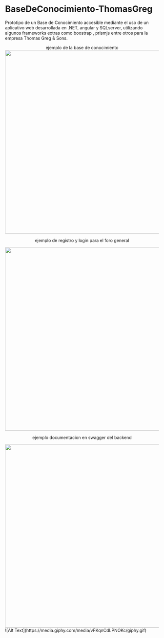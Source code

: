 # BaseDeConocimiento-ThomasGreg
Prototipo de un Base de Conocimiento accesible mediante el uso de un aplicativo web desarrollada en .NET, angular y SQLserver, utilizando algunos frameworks extras como boostrap , prismjs entre otros para la empresa Thomas Greg & Sons.




<div align="center">
ejemplo de la base de conocimiento

<img src="https://github.com/Khesartt/BaseDeConocimiento-ThomasGreg/blob/main/base%20de%20conocimiento.gif" width="850" height="600"/>


ejemplo de registro y login para el foro general


<img src="https://github.com/Khesartt/BaseDeConocimiento-ThomasGreg/blob/main/login%20y%20register.gif" width="850" height="600" />

ejemplo documentacion en swagger del backend


<img src="https://github.com/Khesartt/BaseDeConocimiento-ThomasGreg/blob/main/documentacion%20swagger.gif" width="850" height="600" />

</div>
![Alt Text](https://media.giphy.com/media/vFKqnCdLPNOKc/giphy.gif)



